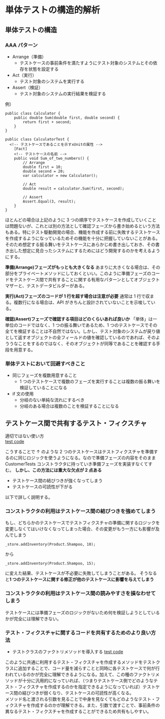 # 単体テストの構造的解析

## 単体テストの構造

### AAA パターン

- Arrange（準備）
  - テストケースの事前条件を満たすようにテスト対象のシステムとその依存を状態を設定する
- Act（実行）
  - テスト対象のシステムを実行する
- Assert（検証）
  - テスト対象のシステムの実行結果を検証する

例）

```
public class Calculator {
    public double Sum(double first, double second) {
        return first + second;
    }
}
```

```
public class CalculatorTest {
  <!-- テストケースであることを示すxUnitの属性 -->
    [Fact]
    <!-- テストケースの名前 -->
    public void Sum_of_two_numbers() {
        // Arrange
        double first = 10;
        double second = 20;
        var calculator = new Calculator();

        // Act
        double result = calculator.Sum(first, second);

        // Assert
        Assert.Equal(3, result);
    }
}
```

ほとんどの場合は上記のように 3 つの順序でテストケースを作成していくことは問題ないが、これとは別の方法として確認フェーズから書き始めるという方法もある。特にテスト駆動開発の場合、機能を作成する前に失敗するテストケースを作成するようになっているためその機能を十分に把握していないことがある。そのため想定する振る舞いをテストケースにあらかじめ書き出しておき、その書き出した想定に見合ったシステムにするためにはどう開発するのかを考えるようにする。

**準備(Arrange)フェーズがもっとも大きくなる**
あまりに大きくなる場合は、その部分をプライベートメソッドにしておくといい。このように準備フェーズのコードをテストケース間で共有することに関する有用なパターンとしてオブジェクトマザーと、テストデータビルダーがある。

**実行(Act)フェーズのコードが 1 行を超す場合は注意が必要**
通常は 1 行で収まる。複数行になる場合は、API がきちんと設計されていないことを示唆している。

**確認(Assert)フェーズで確認する項目はどのくらいあれば良いか**
「単体」は一単位のコードではなく、1 つの振る舞いであるため、1 つのテストケースでその全てを検証することは不自然ではない。しかし、テスト対象のシステムが戻り値として返すオブジェクトの全フィールドの値を確認しているのであれば、そのよううなことをするのではなく、そのオブジェクトが同等であることを確認する手段を用意する。

### 単体テストにおいて回避すべきこと

- 同じフェーズを複数用意すること
  - 1 つのテストケースで複数のフェーズを実行することは複数の振る舞いを検証していることになる
- if 文の使用
  - 分岐のない単純な流れにするべき
  - 分岐のある場合は複数のことを検証することになる

## テストケース間で共有するテスト・フィクスチャ

適切ではない使い方<br>
[test code](./sample3.7.java)

こうすることで ↑ のような 2 つのテストケースはテストフィクスチャを準備するのに同じロジックを使うようになる。なので準備フェーズの内容をそのまま CustomerTests コンストラクタに持っていき準備フェーズを実装すなくてすむ。
**しかし、この方法には重大な欠点が 2 点ある**

- テストケース間の結びつきが強くなってしまう
- テストケースの可読性が下がる

以下で詳しく説明する。

### コンストラクタの利用はテストケース間の結びつきを強めてしまう

もし、どちらかのテストケースでテストフィクスチャの準備に関するロジックを変更しなくてはいけなくなってしまった場合、その変更がもう一方にも影響が及んでしまう

```
_store.addInventory(Product.Shampoo, 10);
```

から

```
_store.addInventory(Product.Shampoo, 15);
```

に変えた結果、テストケースが不必要に失敗してしまうことがある。
そうなると**1 つのテストケースに関する修正が他のテストケースに影響を与えてしまう**

### コンストラクタの利用はテストケース間の読みやすさを損なわせてしまう

テストケースには準備フェーズのロジックがないため何を検証しようとしているかが完全には理解できない。

### テスト・フィクスチャに関するコードを共有するためのより良い方法

- テストクラスのファクトリメソッドを導入する
  [test code](./sample3.8.java)

このように共通に利用するテスト・フィクスチャを作成するメソッドをテストクラスに追加することで、コード量を減らすことと同時に各テストケースで何が行われているのかが完全に理解できるようになる。加えて、この種のファクトリメソッドが十分に汎用的になっていれば、（つまりテストケース側でどのようなテスト・フィクスチャを作成するのかを指定できるようになっていれば）テストケース間の結びつきが弱くなり、テストケースの可読性が高くなる。<br>
メソッド名と渡される引数を見ることで中身を見なくてもどのようなテスト・フィクスチャを作成するのかが理解できる。また、引数で渡すことで、事前条件の異なるテスト・フィクスチャを作成することができるため共有もしやすい。
